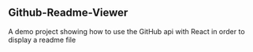 
## Github-Readme-Viewer

A demo project showing how to use the GitHub api with React in order to display a readme file

